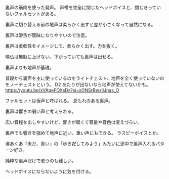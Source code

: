 裏声の筋肉を使った発声。
声帯を完全に閉じたヘッドボイスと、閉じきっていないファルセットがある。

裏声に切り替える前の地声は柔らかく出すと差が小さくなって自然になる。

裏声は滑舌が曖昧になりやすいので注意。

裏声は柔軟性をイメージして、柔らかく出す。力を抜く。

喉仏は無駄に上げない。下がっていても裏声は出せる。

裏声よりも地声が基礎。

普段から裏声を主に使っているのをライトチェスト、地声を全く使っていないのをノーチェストという。
D2 あたりが出ないなら地声が使えてないかも。
https://youtu.be/xVAqeFOXsDs?si=xONSrBwzliJnas_O

ファルセットは仮声と呼ばれる。
息もれのある裏声。

裏声は響きの弱い声と考えられる。

広い音程を出しやすいけど、響きが弱くて音量や音色は変えづらい。

裏声でも響きを強めて地声に近い、重い声にもできる。
ラスピーボイスとか。

湊あくあ『未だ、青い』の「歩き**だ**してみよう」みたいに途中で裏声入れるパターン好き。

純粋な裏声だけで歌うのも難しい。

ヘッドボイスにならないように気を付ける。
